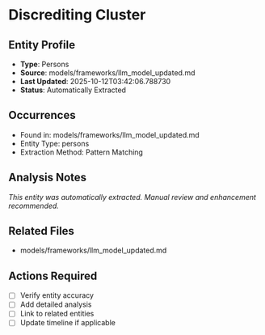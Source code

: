 # Discrediting Cluster

## Entity Profile
- **Type**: Persons
- **Source**: models/frameworks/llm_model_updated.md
- **Last Updated**: 2025-10-12T03:42:06.788730
- **Status**: Automatically Extracted

## Occurrences
- Found in: models/frameworks/llm_model_updated.md
- Entity Type: persons
- Extraction Method: Pattern Matching

## Analysis Notes
*This entity was automatically extracted. Manual review and enhancement recommended.*

## Related Files
- models/frameworks/llm_model_updated.md

## Actions Required
- [ ] Verify entity accuracy
- [ ] Add detailed analysis
- [ ] Link to related entities
- [ ] Update timeline if applicable
